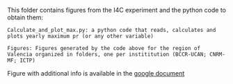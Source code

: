 This folder contains figures from the I4C experiment and the python code to obtain them: 

    Calculate_and_plot_max.py: a python code that reads, calculates and plots yearly maximum pr (or any other variable)

    Figures: Figures generated by the code above for the region of Valencia organized in folders, one per instititution (BCCR-UCAN; CNRM-MF; ICTP)

Figure with additional info is available in the [google document](https://docs.google.com/presentation/d/102RwMS6wOEMYNXYCOYl7Foa0XeOniCA2-cqbDtIOiJ0/edit?slide=id.g381e28296d4_0_72#slide=id.g381e28296d4_0_72)
